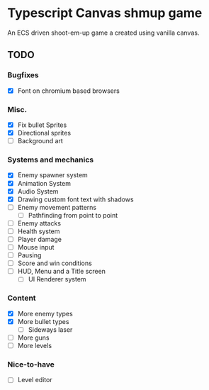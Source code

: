 # Typescript Canvas shmup game
An ECS driven shoot-em-up game a created using vanilla canvas.

## TODO

### Bugfixes
- [x] Font on chromium based browsers

### Misc.
- [x] Fix bullet Sprites
- [x] Directional sprites
- [ ] Background art

### Systems and mechanics

- [x] Enemy spawner system
- [x] Animation System
- [x] Audio System
- [x] Drawing custom font text with shadows
- [ ] Enemy movement patterns
    - [ ] Pathfinding from point to point
- [ ] Enemy attacks
- [ ] Health system
- [ ] Player damage
- [ ] Mouse input
- [ ] Pausing
- [ ] Score and win conditions
- [ ] HUD, Menu and a Title screen
    - [ ] UI Renderer system

### Content

- [x] More enemy types
- [x] More bullet types
    - [ ] Sideways laser
- [ ] More guns
- [ ] More levels

### Nice-to-have
- [ ] Level editor
